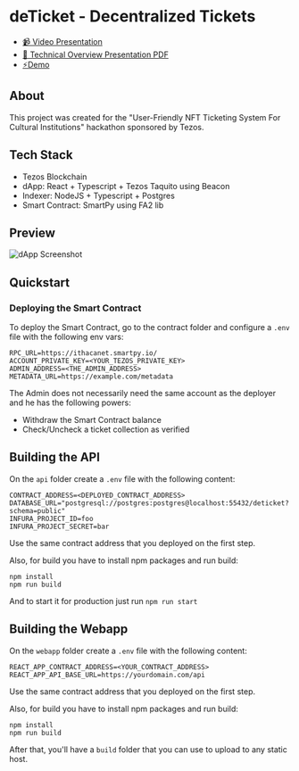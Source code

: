 # deTicket - Decentralized Tickets


- [📹 Video Presentation](https://youtu.be/Jv7PwvFp6Ms)
- [📕 Technical Overview Presentation PDF](https://github.com/strandgeek/deticket/raw/main/presentation/deTicket%20Presentation.pdf)
- [⚡️Demo](https://deticket.strandgeek.com/)


## About
This project was created for the "User-Friendly NFT Ticketing System For Cultural Institutions" hackathon sponsored by Tezos.

## Tech Stack
- Tezos Blockchain
- dApp: React + Typescript + Tezos Taquito using Beacon
- Indexer: NodeJS + Typescript + Postgres
- Smart Contract: SmartPy using FA2 lib


## Preview
![dApp Screenshot](https://github.com/strandgeek/deticket/raw/main/presentation/screenshot.png)


## Quickstart

### Deploying the Smart Contract

To deploy the Smart Contract, go to the contract folder and configure a `.env` file with the following env vars:

```
RPC_URL=https://ithacanet.smartpy.io/
ACCOUNT_PRIVATE_KEY=<YOUR_TEZOS_PRIVATE_KEY>
ADMIN_ADDRESS=<THE_ADMIN_ADDRESS>
METADATA_URL=https://example.com/metadata
```
The Admin does not necessarily need the same account as the deployer and he has the following powers:
- Withdraw the Smart Contract balance
- Check/Uncheck a ticket collection as verified

## Building the API

On the `api` folder create a `.env` file with the following content:

```
CONTRACT_ADDRESS=<DEPLOYED_CONTRACT_ADDRESS>
DATABASE_URL="postgresql://postgres:postgres@localhost:55432/deticket?schema=public"
INFURA_PROJECT_ID=foo
INFURA_PROJECT_SECRET=bar
```

Use the same contract address that you deployed on the first step.

Also, for build you have to install npm packages and run build:

```
npm install
npm run build
```

And to start it for production just run `npm run start`


## Building the Webapp

On the `webapp` folder create a `.env` file with the following content:

```
REACT_APP_CONTRACT_ADDRESS=<YOUR_CONTRACT_ADDRESS>
REACT_APP_API_BASE_URL=https://yourdomain.com/api
```

Use the same contract address that you deployed on the first step.

Also, for build you have to install npm packages and run build:

```
npm install
npm run build
```

After that, you'll have a `build` folder that you can use to upload to any static host.

